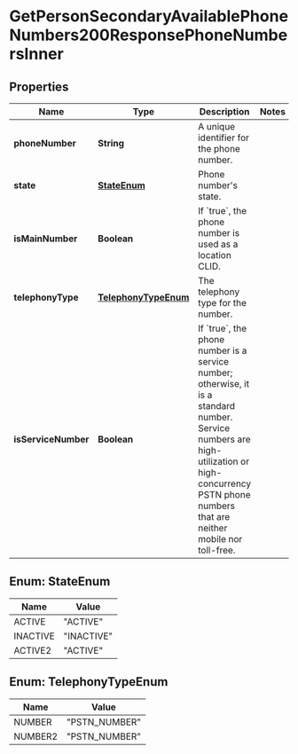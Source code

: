 

# GetPersonSecondaryAvailablePhoneNumbers200ResponsePhoneNumbersInner


## Properties

| Name | Type | Description | Notes |
|------------ | ------------- | ------------- | -------------|
|**phoneNumber** | **String** | A unique identifier for the phone number. |  |
|**state** | [**StateEnum**](#StateEnum) | Phone number&#39;s state. |  |
|**isMainNumber** | **Boolean** | If &#x60;true&#x60;, the phone number is used as a location CLID. |  |
|**telephonyType** | [**TelephonyTypeEnum**](#TelephonyTypeEnum) | The telephony type for the number. |  |
|**isServiceNumber** | **Boolean** | If &#x60;true&#x60;, the phone number is a service number; otherwise, it is a standard number. Service numbers are high-utilization or high-concurrency PSTN phone numbers that are neither mobile nor toll-free. |  |



## Enum: StateEnum

| Name | Value |
|---- | -----|
| ACTIVE | &quot;ACTIVE&quot; |
| INACTIVE | &quot;INACTIVE&quot; |
| ACTIVE2 | &quot;ACTIVE&quot; |



## Enum: TelephonyTypeEnum

| Name | Value |
|---- | -----|
| NUMBER | &quot;PSTN_NUMBER&quot; |
| NUMBER2 | &quot;PSTN_NUMBER&quot; |



